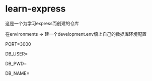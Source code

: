 # learn-express
这是一个为学习express而创建的仓库


在environments -> 建一个development.env填上自己的数据库环境配置

PORT=3000

DB_USER=

DB_PWD=

DB_NAME=
